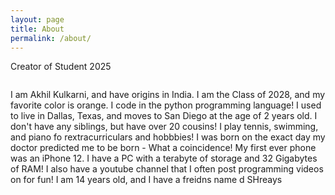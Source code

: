```yaml
---
layout: page
title: About
permalink: /about/
---
```


Creator of Student 2025
<style>
    /* Style looks pretty compact, trace grid-container and grid-item in the code */
    .grid-container {
        display: grid;
        grid-template-columns: repeat(auto-fill, minmax(150px, 1fr)); /* Dynamic columns */
        gap: 10px;
    }
    .grid-item {
        text-align: center;
    }
    .grid-item img {
        width: 100%;
        height: 100px; /* Fixed height for uniformity */
        object-fit: contain; /* Ensure the image fits within the fixed height */
    }
    .grid-item p {
        margin: 5px 0; /* Add some margin for spacing */
    }
</style>

<!-- This grid_container class is for the CSS styling, the id is for JavaScript connection -->
<div class="grid-container" id="grid_container">
    <!-- content will be added here by JavaScript -->
</div>

<script>
    // 1. Make a connection to the HTML container defined in the HTML div
    var container = document.getElementById("grid_container"); // This container connects to the HTML div

    // 2. Define a JavaScript object for our http source and our data rows for the Living in the World grid
    var http_source = "https://upload.wikimedia.org/wikipedia/commons/";
    var living_in_the_world = [
        {"flag": "thumb/4/41/Flag_of_India.svg/640px-Flag_of_India.svg.png", "greeting": "Namaste", "description": "Origins from India"},
        {"flag": "a/a9/Flag_of_the_United_States_%28DoS_ECA_Color_Standard%29.svg", "greeting": "Hi", "description": "US - 14 years"},
        {"flag": "4/4c/Flag_of_Sweden.svg", "greeting": "Hey", "description": "Cousins in Sweden"},
        {"flag": "e/ef/Flag_of_Hawaii.svg", "greeting": "Aloha", "description": "Uncle lives in Hawaii"},
    ]; 
    
    // 3a. Consider how to update style count for size of container
    // The grid-template-columns has been defined as dynamic with auto-fill and minmax

    // 3b. Build grid items inside of our container for each row of data
    for (const location of living_in_the_world) {
        // Create a "div" with "class grid-item" for each row
        var gridItem = document.createElement("div");
        gridItem.className = "grid-item";  // This class name connects the gridItem to the CSS style elements
        // Add "img" HTML tag for the flag
        var img = document.createElement("img");
        img.src = http_source + location.flag; // concatenate the source and flag
        img.alt = location.flag + " Flag"; // add alt text for accessibility

        // Add "p" HTML tag for the description
        var description = document.createElement("p");
        description.textContent = location.description; // extract the description

        // Add "p" HTML tag for the greeting
        var greeting = document.createElement("p");
        greeting.textContent = location.greeting;  // extract the greeting

        // Append img and p HTML tags to the grid item DIV
        gridItem.appendChild(img);
        gridItem.appendChild(description);
        gridItem.appendChild(greeting);

        // Append the grid item DIV to the container DIV
        container.appendChild(gridItem);
    }
</script>
<p>I am Akhil Kulkarni, and have origins in India. I am the Class of 2028, and my favorite color is orange. I code in the python programming language!
    I used to live in Dallas, Texas, and moves to San Diego at the age of 2 years old.
    I don't have any siblings, but have over 20 cousins!
    I play tennis, swimming, and piano fo rextracurriculars and hobbbies!
    I was born on the exact day my doctor predicted me to be born - What a coincidence!
    My first ever phone was an iPhone 12.
    I have a PC with a terabyte of storage and 32 Gigabytes of RAM!
    I also have a youtube channel that I often post programming videos on for fun!
    I am 14 years old, and I have a freidns name d SHreays</p>
